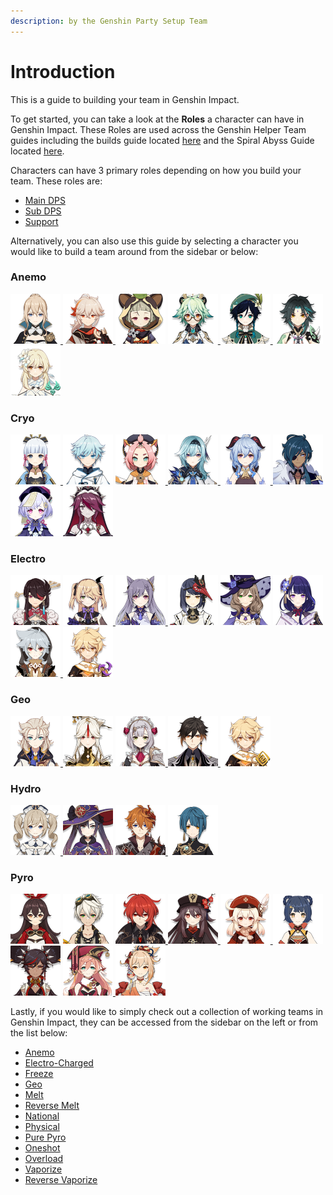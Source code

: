 ```yaml
---
description: by the Genshin Party Setup Team
---
```


# Introduction

This is a guide to building your team in Genshin Impact.

To get started, you can take a look at the **Roles** a character can have in Genshin Impact. These Roles are used across the Genshin Helper Team guides including the builds guide located [here](https://tinyurl.com/genshinbuilds) and the Spiral Abyss Guide located [here](https://genshinhelper.gitbook.io/abyss/).

Characters can have 3 primary roles depending on how you build your team. These roles are:

* [Main DPS](roles/main-dps.md)
* [Sub DPS](roles/sub-dps/)
* [Support](roles/support/)

Alternatively, you can also use this guide by selecting a character you would like to build a team around from the sidebar or below:

### Anemo

[![](.gitbook/assets/UI_AvatarIcon_Jean.png) ](characters/anemo/jean.md)[![](.gitbook/assets/UI_AvatarIcon_Kazuha.png) ](characters/anemo/kazuha.md)[![](.gitbook/assets/UI_AvatarIcon_Sayu.png)](characters/anemo/sayu.md) [![](.gitbook/assets/UI_AvatarIcon_Sucrose.png) ](characters/anemo/sucrose.md)[![](.gitbook/assets/UI_AvatarIcon_Venti.png) ](characters/anemo/venti.md)[![](.gitbook/assets/UI_AvatarIcon_Xiao.png) ](characters/anemo/xiao.md)[![](.gitbook/assets/ui_avataricon_lumine_anemo.png)](characters/anemo/traveler-anemo.md)

### Cryo

[![](.gitbook/assets/UI_AvatarIcon_Ayaka.png) ](characters/cryo/ayaka.md)[![](.gitbook/assets/UI_AvatarIcon_Chongyun.png)](characters/cryo/chongyun.md) [![](.gitbook/assets/UI_AvatarIcon_Diona.png) ](characters/cryo/diona.md)[![](.gitbook/assets/UI_AvatarIcon_Eula.png) ](characters/cryo/eula.md)[![](.gitbook/assets/UI_AvatarIcon_Ganyu.png) ](characters/cryo/ganyu.md)[![](.gitbook/assets/UI_AvatarIcon_Kaeya.png) ](characters/cryo/kaeya.md)[![](.gitbook/assets/UI_AvatarIcon_Qiqi.png)](characters/cryo/qiqi.md) [![](.gitbook/assets/UI_AvatarIcon_Rosaria.png)](characters/cryo/rosaria.md)

### Electro

[![](.gitbook/assets/UI_AvatarIcon_Beidou.png)](characters/electro/beidou.md) [![](.gitbook/assets/UI_AvatarIcon_Fischl.png) ](characters/electro/fischl.md)[![](.gitbook/assets/UI_AvatarIcon_Keqing.png) ](characters/electro/keqing.md)[![](.gitbook/assets/UI_AvatarIcon_Sara.png)](characters/electro/kujou-sara.md) [![](.gitbook/assets/UI_AvatarIcon_Lisa.png)](characters/electro/lisa.md) [![](.gitbook/assets/UI_AvatarIcon_Shougun.png) ](characters/electro/raiden-shogun.md)[![](.gitbook/assets/UI_AvatarIcon_Razor.png) ](characters/electro/razor.md)[![](.gitbook/assets/ui_avataricon_aether_electro.png)](characters/electro/traveler-electro.md)

### Geo

[![](.gitbook/assets/UI_AvatarIcon_Albedo.png) ](characters/geo/albedo.md)[![](.gitbook/assets/UI_AvatarIcon_Ningguang.png)](characters/geo/ningguang.md) [![](.gitbook/assets/UI_AvatarIcon_Noelle.png) ](characters/geo/noelle.md)[![](.gitbook/assets/UI_AvatarIcon_Zhongli.png) ](characters/geo/zhongli.md)[![](.gitbook/assets/UI_AvatarIcon_Aether_Geo.png)](characters/geo/traveler-geo.md)

### Hydro

[![](.gitbook/assets/UI_AvatarIcon_Barbara.png) ](characters/hydro/barbara.md)[![](.gitbook/assets/UI_AvatarIcon_Mona.png)](characters/hydro/mona.md) [![](.gitbook/assets/ui_avataricon_tartaglia.png) ](characters/hydro/tartaglia.md)[![](.gitbook/assets/UI_AvatarIcon_Xingqiu.png)](characters/hydro/xingqiu.md)

### Pyro

![](.gitbook/assets/ui_avataricon_amber.png) ![](.gitbook/assets/UI_AvatarIcon_Bennett.png) [![](.gitbook/assets/UI_AvatarIcon_Diluc.png) ](characters/pyro/diluc.md)[![](.gitbook/assets/UI_AvatarIcon_Hutao.png) ](characters/pyro/hu-tao.md)[![](.gitbook/assets/UI_AvatarIcon_Klee.png) ](characters/pyro/klee.md)[![](.gitbook/assets/UI_AvatarIcon_Xiangling.png)](characters/pyro/xiangling.md) [![](.gitbook/assets/UI_AvatarIcon_Xinyan.png)](characters/pyro/xinyan.md) [![](.gitbook/assets/UI_AvatarIcon_Yanfei.png) ](characters/pyro/yanfei.md)![](.gitbook/assets/UI_AvatarIcon_Yoimiya.png)

Lastly, if you would like to simply check out a collection of working teams in Genshin Impact, they can be accessed from the sidebar on the left or from the list below:

* [Anemo](characters/anemo/)
* [Electro-Charged](teams/electro-charged.md)
* [Freeze](teams/freeze.md)
* [Geo](characters/geo/)
* [Melt](teams/melt.md)
* [Reverse Melt](teams/reverse-melt.md)
* [National](teams/national.md)
* [Physical](teams/physical.md)
* [Pure Pyro](teams/pure-pyro.md)
* [Oneshot](teams/oneshot.md)
* [Overload](teams/overload.md)
* [Vaporize](teams/reverse-vaporize.md)
* [Reverse Vaporize](teams/vaporize.md)

